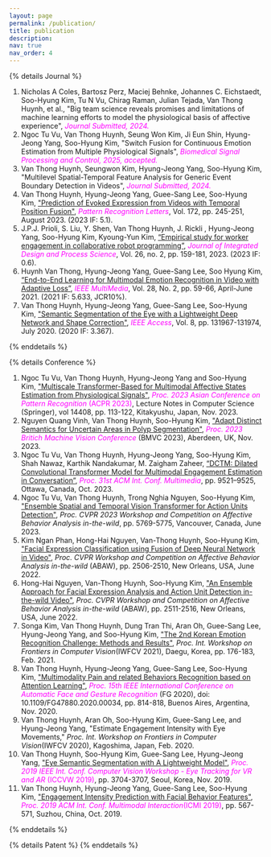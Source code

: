 ```yaml
---
layout: page
permalink: /publication/
title: publication
description:
nav: true
nav_order: 4
---
```



{% details Journal %}

<ol class=space_list>
<li>Nicholas A Coles, Bartosz Perz, Maciej Behnke, Johannes C. Eichstaedt, Soo-Hyung Kim, Tu N Vu, Chirag Raman, Julian Tejada, Van Thong Huynh, et al., "Big team science reveals promises and limitations of machine learning efforts to model the physiological basis of affective experience", <font color="ff00ff"><i>Journal Submitted, 2024.</i></font> </li>
  
<li> Ngoc Tu Vu, Van Thong Huynh, Seung Won Kim, Ji Eun Shin, Hyung-Jeong Yang, Soo-Hyung Kim, "Switch Fusion for Continuous Emotion Estimation from Multiple Physiological Signals", <font color="ff00ff"><i>Biomedical Signal Processing and Control, 2025, accepted.</i></font> </li>

<li>Van Thong Huynh, Seungwon Kim, Hyung-Jeong Yang, Soo-Hyung Kim, "Multilevel Spatial-Temporal Feature Analysis for Generic Event Boundary Detection in Videos", <font color="ff00ff"><i>Journal Submitted, 2024.</i></font> </li>

<li> Van Thong Huynh, Hyung-Jeong Yang, Guee-Sang Lee, Soo-Hyung Kim, <a href="https://www.sciencedirect.com/science/article/abs/pii/S016786552300199X" target="_blank">"Prediction of Evoked Expression from Videos with Temporal Position Fusion"</a>, <font color="ff00ff"><i>Pattern Recognition Letters</i></font>, Vol. 172, pp. 245-251, August 2023. (2023 IF: 5.1). </li>

<li>J.P.J. Prioli, S. Liu, Y. Shen, Van Thong Huynh, J. Rickli , Hyung-Jeong Yang, Soo-Hyung Kim, Kyoung-Yun Kim, <a href="https://dl.acm.org/doi/abs/10.3233/JID-221012" target="_blank">“Empirical study for worker engagement in collaborative robot programming”</a>,  <font color="ff00ff"><i>Journal of
Integrated Design and Process Science</i></font>, Vol. 26, no. 2, pp. 159-181, 2023. (2023 IF: 0.6). </li>

<li>Huynh Van Thong, Hyung-Jeong Yang, Guee-Sang Lee, Soo Hyung Kim, <a href="https://ieeexplore.ieee.org/document/9431699" target="_blank">“End-to-End Learning for Multimodal Emotion Recognition in Video with Adaptive Loss”</a>, <font color="ff00ff"><i>IEEE MultiMedia</i></font>, Vol. 28, No. 2, pp. 59-66, April-June 2021. (2021 IF: 5.633, JCR10%). </li>

<li>Van Thong Huynh, Hyung-Jeong Yang, Guee-Sang Lee, Soo-Hyung Kim, <a href="https://ieeexplore.ieee.org/document/9143078" target="_blank">"Semantic Segmentation of the Eye with a Lightweight Deep Network and Shape Correction"</a>, <font color="ff00ff"><i>IEEE Access</i></font>, Vol. 8, pp. 131967-131974, July 2020. (2020 IF: 3.367).
</li>

</ol>
{% enddetails %}

{% details Conference %}

<ol class=space_list>

<li>Ngoc Tu Vu, Van Thong Huynh, Hyung-Jeong Yang and Soo-Hyung Kim, <a href="https://link.springer.com/chapter/10.1007/978-3-031-47665-5_10" target="_blank">"Multiscale Transformer-Based for Multimodal Affective States Estimation from Physiological Signals"</a>, <font color="ff00ff"><i>Proc. 2023 Asian Conference on Pattern Recognition</i> (ACPR 2023)</font>, Lecture Notes in Computer Science (Springer), vol 14408, pp. 113-122, Kitakyushu, Japan, Nov. 2023. </li>

<li>Nguyen Quang Vinh, Van Thong Huynh, Soo-Hyung Kim,  <a href="https://proceedings.bmvc2023.org/806/" target="_blank">"Adapt Distinct Semantics for Uncertain Areas in Polyp Segmentation"</a>, <i><font color="ff00ff">Proc. 2023 Britich Machine Vision Conference</font></i> (BMVC 2023), Aberdeen,  UK, Nov. 2023. </li>

<li>Ngoc Tu Vu, Van Thong Huynh, Hyung-Jeong Yang, Soo-Hyung Kim, Shah Nawaz, Karthik Nandakumar, M. Zaigham Zaheer, <a href="https://dl.acm.org/doi/10.1145/3581783.3612857" target="_blank">“DCTM: Dilated Convolutional Transformer Model for Multimodal Engagement Estimation in Conversation”</a>, <i><font color="ff00ff">Proc. 31st ACM Int. Conf. Multimedia</font></i>, pp.  9521–9525, Ottawa, Canada, Oct. 2023. </li>

<li>Ngoc Tu Vu, Van Thong Huynh, Trong Nghia Nguyen, Soo-Hyung Kim, <a href="https://ieeexplore.ieee.org/document/10208411" target="_blank">"Ensemble Spatial and Temporal Vision Transformer for Action Units Detection"</a>, <i>Proc. CVPR 2023  Workshop and Competition on Affective Behavior Analysis in-the-wild</i>, pp. 5769-5775, Vancouver, Canada, June 2023. </li>

<li>Kim Ngan Phan, Hong-Hai Nguyen, Van-Thong Huynh, Soo-Hyung Kim, <a href="https://ieeexplore.ieee.org/document/9856987" target="_blank">"Facial Expression Classification using Fusion of Deep Neural Network in Video"</a>, <i>Proc. CVPR Workshop and Competition on Affective Behavior Analysis in-the-wild </i>(ABAW), pp. 2506-2510, New Orleans, USA, June 2022. </li>

<li>Hong-Hai Nguyen, Van-Thong Huynh, Soo-Hyung Kim, <a href="https://ieeexplore.ieee.org/abstract/document/9857161" target="_blank">"An Ensemble Approach for Facial Expression Analysis and Action Unit Detection in-the-wild Video"</a>, <i>Proc. CVPR Workshop and Competition on Affective Behavior Analysis in-the-wild</i> (ABAW), pp. 2511-2516, New Orleans, USA, June 2022. </li>

<li>Songa Kim, Van Thong Huynh, Dung Tran Thi, Aran Oh, Guee-Sang Lee, Hyung-Jeong Yang, and Soo-Hyung Kim, <a href="https://link.springer.com/chapter/10.1007/978-3-030-81638-4_14" target="_blank">"The 2nd Korean Emotion Recognition Challenge: Methods and Results"</a>, <i>Proc. Int. Workshop on Frontiers in Computer Vision</i>(IWFCV 2021), Daegu, Korea, pp. 176-183, Feb. 2021. </li>

<li>Van Thong Huynh, Hyung-Jeong Yang, Guee-Sang Lee, Soo-Hyung Kim, <a href="https://ieeexplore.ieee.org/document/9320185" target="_blank">"Multimodality Pain and related Behaviors Recognition based on Attention Learning"</a>, <font color="ff00ff"><i>Proc. 15th IEEE International Conference on Automatic Face and Gesture Recognition</i></font> (FG 2020), doi: 10.1109/FG47880.2020.00034, pp. 814-818, Buenos Aires, Argentina, Nov. 2020. </li>

<li>Van Thong Huynh, Aran Oh, Soo-Hyung Kim, Guee-Sang Lee, and Hyung-Jeong Yang, "Estimate Engagement Intensity with Eye Movements," <i>Proc. Int. Workshop on Frontiers in Computer Vision</i>(IWFCV 2020), Kagoshima, Japan, Feb. 2020.
</li>

<li>Van Thong Huynh, Soo-Hyung Kim, Guee-Sang Lee, Hyung-Jeong Yang, <a href="https://ieeexplore.ieee.org/document/9022251" target="_blank">"Eye Semantic Segmentation with A Lightweight Model"</a>, <font color="ff00ff"><i>Proc. 2019 IEEE Int. Conf. Computer Vision Workshop - Eye Tracking for VR and AR </i>(ICCVW 2019)</font>, pp. 3704-3707, Seoul, Korea, Nov. 2019.
</li>

<li>Van Thong Huynh, Hyung-Jeong Yang, Guee-Sang Lee, Soo-Hyung Kim, <a href="https://dl.acm.org/doi/abs/10.1145/3340555.3355714" target="_blank">"Engagement Intensity Prediction with Facial Behavior Features"</a>, <font color="ff00ff"><i>Proc. 2019 ACM Int. Conf. Multimodal Interaction</i>(ICMI 2019)</font>, pp. 567-571, Suzhou, China, Oct. 2019. </li>

</ol>
{% enddetails %}

{% details Patent %}
{% enddetails %}
